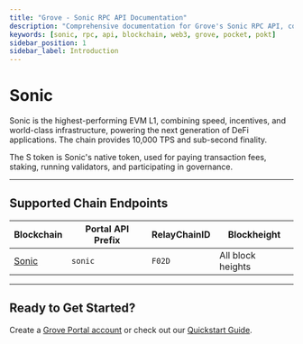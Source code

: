 ```yaml
---
title: "Grove - Sonic RPC API Documentation"
description: "Comprehensive documentation for Grove's Sonic RPC API, covering endpoint details and integration strategies for blockchain developers."
keywords: [sonic, rpc, api, blockchain, web3, grove, pocket, pokt]
sidebar_position: 1
sidebar_label: Introduction
---
```


# Sonic

Sonic is the highest-performing EVM L1, combining speed, incentives, and world-class infrastructure, powering the next generation of DeFi applications. The chain provides 10,000 TPS and sub-second finality.

The S token is Sonic's native token, used for paying transaction fees, staking, running validators, and participating in governance.

---

## Supported Chain Endpoints

| Blockchain                                   | Portal API Prefix | RelayChainID | Blockheight         |
| -------------------------------------------- | ----------------- | ------------ | ------------------- |
| [Sonic](./endpoints/sonic) | `sonic`    | `F02D`         | All block heights |

---

## Ready to Get Started?

Create a [Grove Portal account](https://portal.grove.city) or check out our [Quickstart Guide](/guides/getting-started/quickstart).
